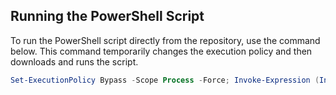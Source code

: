 ## Running the PowerShell Script

To run the PowerShell script directly from the repository, use the command below. This command temporarily changes the execution policy and then downloads and runs the script.

```powershell
Set-ExecutionPolicy Bypass -Scope Process -Force; Invoke-Expression (Invoke-WebRequest -Uri "https://raw.githubusercontent.com/dylan0760/Windows-Winget/refs/heads/main/GuI%20Github.ps1").Content
